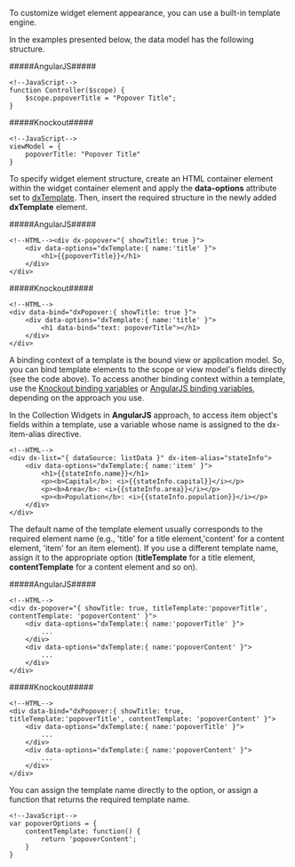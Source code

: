 To customize widget element appearance, you can use a built-in template engine.

In the examples presented below, the data model has the following structure.

#####AngularJS#####

    <!--JavaScript-->
    function Controller($scope) {
        $scope.popoverTitle = "Popover Title";
    }

#####Knockout#####

    <!--JavaScript-->
    viewModel = {
        popoverTitle: "Popover Title"
    }


To specify widget element structure, create an HTML container element within the widget container element and apply the **data-options** attribute set to [dxTemplate](/api-reference/10%20UI%20Widgets/Markup%20Components/dxTemplate '/Documentation/ApiReference/UI_Widgets/Markup_Components/dxTemplate/'). Then, insert the required structure in the newly added **dxTemplate** element.

#####AngularJS#####

    <!--HTML--><div dx-popover="{ showTitle: true }">
        <div data-options="dxTemplate:{ name:'title' }">
            <h1>{{popoverTitle}}</h1>
        </div>
    </div>

#####Knockout#####

    <!--HTML-->
    <div data-bind="dxPopover:{ showTitle: true }">
        <div data-options="dxTemplate:{ name:'title' }">
            <h1 data-bind="text: popoverTitle"></h1>
        </div>
    </div>

A binding context of a template is the bound view or application model. So, you can bind template elements to the scope or view model's fields directly (see the code above). To access another binding context within a template, use the [Knockout binding variables](https://knockoutjs.com/documentation/binding-context.html) or [AngularJS binding variables](https://docs.angularjs.org/guide/scope), depending on the approach you use.

In the Collection Widgets in **AngularJS** approach, to access item object's fields within a template, use a variable whose name is assigned to the dx-item-alias directive. 

    <!--HTML-->
    <div dx-list="{ dataSource: listData }" dx-item-alias="stateInfo">
        <div data-options="dxTemplate:{ name:'item' }">
            <h1>{{stateInfo.name}}</h1>
            <p><b>Capital</b>: <i>{{stateInfo.capital}}</i></p>
            <p><b>Area</b>: <i>{{stateInfo.area}}</i></p>
            <p><b>Population</b>: <i>{{stateInfo.population}}</i></p>
        </div>
    </div>

The default name of the template element usually corresponds to the required element name (e.g., 'title' for a title element,'content' for a content element, 'item' for an item element). If you use a different template name, assign it to the appropriate option (**titleTemplate** for a title element, **contentTemplate** for a content element and so on).

#####AngularJS#####

    <!--HTML-->
    <div dx-popover="{ showTitle: true, titleTemplate:'popoverTitle', contentTemplate: 'popoverContent' }">
        <div data-options="dxTemplate:{ name:'popoverTitle' }">
            ...
        </div>
        <div data-options="dxTemplate:{ name:'popoverContent' }">
            ...
        </div>
    </div>

#####Knockout#####

    <!--HTML-->
    <div data-bind="dxPopover:{ showTitle: true, titleTemplate:'popoverTitle', contentTemplate: 'popoverContent' }">
        <div data-options="dxTemplate:{ name:'popoverTitle' }">
            ...
        </div>
        <div data-options="dxTemplate:{ name:'popoverContent' }">
            ...
        </div>
    </div>

You can assign the template name directly to the option, or assign a function that returns the required template name.

    <!--JavaScript-->
    var popoverOptions = {
        contentTemplate: function() { 
            return 'popoverContent'; 
        }
    }

